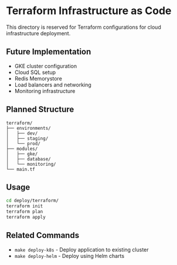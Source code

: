 # Terraform Infrastructure as Code

This directory is reserved for Terraform configurations for cloud infrastructure deployment.

## Future Implementation

- GKE cluster configuration
- Cloud SQL setup
- Redis Memorystore
- Load balancers and networking
- Monitoring infrastructure

## Planned Structure

```
terraform/
├── environments/
│   ├── dev/
│   ├── staging/
│   └── prod/
├── modules/
│   ├── gke/
│   ├── database/
│   └── monitoring/
└── main.tf
```

## Usage

```bash
cd deploy/terraform/
terraform init
terraform plan
terraform apply
```

## Related Commands

- `make deploy-k8s` - Deploy application to existing cluster
- `make deploy-helm` - Deploy using Helm charts